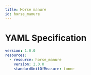 ```yaml
---
title: Horse manure
id: horse_manure
---
```




# YAML Specification

```yaml
version: 1.0.0
resources:
  - resource: horse_manure
    version: 2.0.0
    standardUnitOfMeasure: tonne
```



